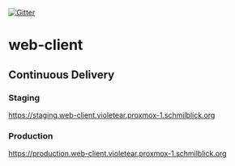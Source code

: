 [![Gitter](https://badges.gitter.im/schmilblick-org/violetear.svg)](https://gitter.im/schmilblick-org/violetear?utm_source=badge&utm_medium=badge&utm_campaign=pr-badge)

# web-client

## Continuous Delivery

### Staging

https://staging.web-client.violetear.proxmox-1.schmilblick.org

### Production

https://production.web-client.violetear.proxmox-1.schmilblick.org